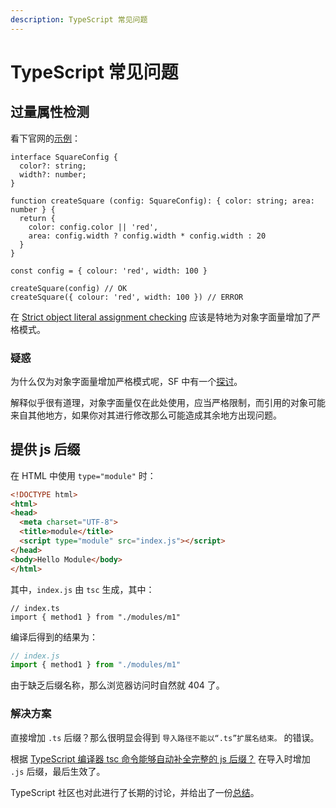```yaml
---
description: TypeScript 常见问题
---
```


# TypeScript 常见问题

## 过量属性检测

看下官网的[示例](https://www.typescriptlang.org/docs/handbook/interfaces.html#excess-property-checks)：

```tsx
interface SquareConfig {
  color?: string;
  width?: number;
}

function createSquare (config: SquareConfig): { color: string; area: number } {
  return {
    color: config.color || 'red',
    area: config.width ? config.width * config.width : 20
  }
}

const config = { colour: 'red', width: 100 }

createSquare(config) // OK
createSquare({ colour: 'red', width: 100 }) // ERROR
```

在 [Strict object literal assignment checking](https://github.com/Microsoft/TypeScript/pull/3823) 应该是特地为对象字面量增加了严格模式。

### 疑惑

为什么仅为对象字面量增加严格模式呢，SF 中有一个[探讨](https://stackoverflow.com/questions/52234014/in-typescript-why-is-it-that-an-object-cannot-specify-excess-properties-on-assi?rq=1)。

解释似乎很有道理，对象字面量仅在此处使用，应当严格限制，而引用的对象可能来自其他地方，如果你对其进行修改那么可能造成其余地方出现问题。

## 提供 js 后缀

在 HTML 中使用 `type="module"` 时：

```html
<!DOCTYPE html>
<html>
<head>
  <meta charset="UTF-8">
  <title>module</title>
  <script type="module" src="index.js"></script>
</head>
<body>Hello Module</body>
</html>
```

其中，`index.js` 由 `tsc` 生成，其中：

```tsx
// index.ts
import { method1 } from "./modules/m1"
```

编译后得到的结果为：

```js
// index.js
import { method1 } from "./modules/m1"
```

由于缺乏后缀名称，那么浏览器访问时自然就 404 了。

### 解决方案

直接增加 `.ts` 后缀？那么很明显会得到 `导入路径不能以“.ts”扩展名结束。` 的错误。

根据  [TypeScript 编译器 tsc 命令能够自动补全完整的 js 后缀？](https://segmentfault.com/q/1010000038671707#) 在导入时增加 `.js` 后缀，最后生效了。

TypeScript 社区也对此进行了长期的讨论，并给出了一份[总结](https://github.com/microsoft/TypeScript/issues/16577#issuecomment-703190339)。
